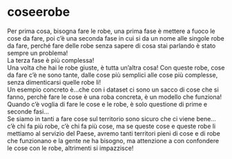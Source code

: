 # coseerobe
Per prima cosa, bisogna fare le robe, una prima fase è mettere a fuoco le cose da fare, poi c’è una seconda fase in cui si da un nome alle singole robe da fare, perché fare delle robe senza sapere di cosa stai parlando è stato sempre un problema!<br /> La terza fase è più complessa! <br />Una volta che hai le robe giuste, è tutta un’altra cosa! Con queste robe, cose da fare c’è ne sono tante, dalle cose più semplici alle cose più complesse, senza dimenticarsi quelle robe li!<br /> Un esempio concreto è…che con i dataset ci sono un sacco di cose che si fanno, perchè fare le cose è una roba concreta, è un modello che funziona! Quando c’è voglia di fare le cose e le robe, è solo questione di prime e seconde fasi… <br />Se siamo in tanti a fare cose sul territorio sono sicuro che ci viene bene… c’è chi fa più robe, c’è chi fa più cose, ma se queste cose e queste robe li mettiamo al servizio del Paese, avremo tanti territori pieni di cose e di robe che funzionano e la gente ne ha bisogno, ma attenzione a con confondere le cose con le robe, altrimenti si impazzisce!
